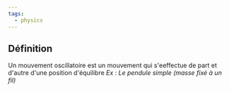 ```yaml
---
tags:
  - physics
---
```

## Définition
Un mouvement oscillatoire est un mouvement qui s'eeffectue de part et d'autre d'une position d'équilibre
*Ex : Le pendule simple (masse fixé à un fil)*